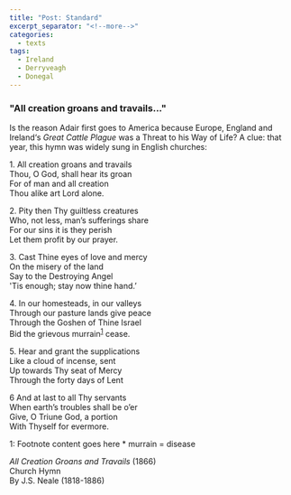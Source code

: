 ```yaml
---
title: "Post: Standard"
excerpt_separator: "<!--more-->"
categories:
  - texts
tags:
  - Ireland
  - Derryveagh
  - Donegal
---
```

### "All creation groans and travails..."

Is the reason Adair first goes to America because Europe, England and Ireland‘s _Great Cattle Plague_ was a Threat to his Way of Life? A clue: that year, this hymn was widely sung in English churches:  <!--more-->

1\. All creation groans and travails  
Thou, O God, shall hear its groan  
For of man and all creation  
Thou alike art Lord alone.  

2\. Pity then Thy guiltless creatures  
Who, not less, man’s sufferings share  
For our sins it is they perish  
Let them profit by our prayer.  

3\. Cast Thine eyes of love and mercy  
On the misery of the land  
Say to the Destroying Angel  
'Tis enough; stay now thine hand.’  

4\. In our homesteads, in our valleys  
Through our pasture lands give peace  
Through the Goshen of Thine Israel  
Bid the grievous murrain<sup>[1](#myfootnote1)</sup> cease.  

5\. Hear and grant the supplications  
Like a cloud of incense, sent  
Up towards Thy seat of Mercy  
Through the forty days of Lent  

6 And at last to all Thy servants  
When earth’s troubles shall be o’er  
Give, O Triune God, a portion  
With Thyself for evermore.  

<a name="myfootnote1">1</a>: Footnote content goes here \* murrain = disease  

_All Creation Groans and Travails_ (1866)  
Church Hymn  
By J.S. Neale (1818-1886)

